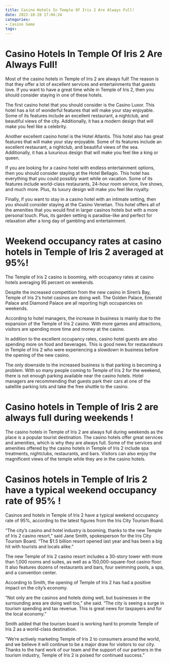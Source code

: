 ```yaml
---
title: Casino Hotels In Temple Of Iris 2 Are Always Full!
date: 2022-10-28 17:04:24
categories:
- Casino Game
tags:
---
```



#  Casino Hotels In Temple Of Iris 2 Are Always Full!

Most of the casino hotels in Temple of Iris 2 are always full! The reason is that they offer a lot of excellent services and entertainments that guests love. If you want to have a great time while in Temple of Iris 2, then you should consider staying in one of these hotels.

The first casino hotel that you should consider is the Casino Luxor. This hotel has a lot of wonderful features that will make your stay enjoyable. Some of its features include an excellent restaurant, a nightclub, and beautiful views of the city. Additionally, it has a modern design that will make you feel like a celebrity.

Another excellent casino hotel is the Hotel Atlantis. This hotel also has great features that will make your stay enjoyable. Some of its features include an excellent restaurant, a nightclub, and beautiful views of the sea. Additionally, it has a luxurious design that will make you feel like a king or queen.

If you are looking for a casino hotel with endless entertainment options, then you should consider staying at the Hotel Bellagio. This hotel has everything that you could possibly want while on vacation. Some of its features include world-class restaurants, 24-hour room service, live shows, and much more. Plus, its luxury design will make you feel like royalty.

Finally, if you want to stay in a casino hotel with an intimate setting, then you should consider staying at the Casino Venetian. This hotel offers all of the amenities that you would find in larger casinos hotels but with a more personal touch. Plus, its garden setting is paradise-like and perfect for relaxation after a long day of gambling and entertainment.

#   Weekend occupancy rates at casino hotels in Temple of Iris 2 averaged at 95%!

The Temple of Iris 2 casino is booming, with occupancy rates at casino hotels averaging 95 percent on weekends.

Despite the increased competition from the new casino in Siren’s Bay, Temple of Iris 2’s hotel casinos are doing well. The Golden Palace, Emerald Palace and Diamond Palace are all reporting high occupancies on weekends.

According to hotel managers, the increase in business is mainly due to the expansion of the Temple of Iris 2 casino. With more games and attractions, visitors are spending more time and money at the casino.

In addition to the excellent occupancy rates, casino hotel guests are also spending more on food and beverages. This is good news for restaurateurs in Temple of Iris 2 who were experiencing a slowdown in business before the opening of the new casino.

The only downside to the increased business is that parking is becoming a problem. With so many people coming to Temple of Iris 2 for the weekend, there is not enough parking available near the casino hotels. Hotel managers are recommending that guests park their cars at one of the satellite parking lots and take the free shuttle to the casino.

#   Casino hotels in Temple of Iris 2 are always full during weekends !

The casino hotels in Temple of Iris 2 are always full during weekends as the place is a popular tourist destination. The casino hotels offer great services and amenities, which is why they are always full. Some of the services and amenities offered by the casino hotels in Temple of Iris 2 include spa treatments, nightclubs, restaurants, and bars. Visitors can also enjoy the magnificent views of the temple while they are in the casino hotels.

#  Casinos hotels in Temple of Iris 2 have a typical weekend occupancy rate of 95% !

Casinos and hotels in Temple of Iris 2 have a typical weekend occupancy rate of 95%, according to the latest figures from the Iris City Tourism Board.

“The city’s casino and hotel industry is booming, thanks to the new Temple of Iris 2 casino resort,” said Jane Smith, spokesperson for the Iris City Tourism Board. “The $1.5 billion resort opened last year and has been a big hit with tourists and locals alike.”

The new Temple of Iris 2 casino resort includes a 30-story tower with more than 1,000 rooms and suites, as well as a 150,000-square-foot casino floor. It also features dozens of restaurants and bars, four swimming pools, a spa, and a convention center.

According to Smith, the opening of Temple of Iris 2 has had a positive impact on the city’s economy.

“Not only are the casinos and hotels doing well, but businesses in the surrounding area are doing well too,” she said. “The city is seeing a surge in tourism spending and tax revenue. This is great news for taxpayers and for the local economy.”

Smith added that the tourism board is working hard to promote Temple of Iris 2 as a world-class destination.

“We’re actively marketing Temple of Iris 2 to consumers around the world, and we believe it will continue to be a major draw for visitors to our city. Thanks to the hard work of our team and the support of our partners in the tourism industry, Temple of Iris 2 is poised for continued success.”